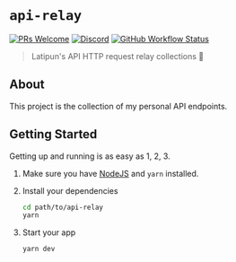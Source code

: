 # `api-relay`

[![PRs Welcome](https://img.shields.io/badge/PRs-welcome-brightgreen.svg?style=flat-square)](http://makeapullrequest.com)
[![Discord](https://img.shields.io/discord/758271814153011201?label=Developers%20Indonesia&logo=discord&style=flat-square)](https://discord.gg/njSj2Nq "Chat and discuss at Developers Indonesia")
[![GitHub Workflow Status](https://img.shields.io/github/workflow/status/latipun7/api-relay/CI%20-%20Test%20Build%20%E2%9A%99%F0%9F%A4%96?label=CI&logo=github%20actions&style=flat-square)](https://github.com/latipun7/api-relay/actions "GitHub Actions")

> Latipun&#39;s API HTTP request relay collections 🔄

## About

This project is the collection of my personal API endpoints.

## Getting Started

Getting up and running is as easy as 1, 2, 3.

1. Make sure you have [NodeJS](https://nodejs.org/) and `yarn` installed.
2. Install your dependencies

   ```bash
   cd path/to/api-relay
   yarn
   ```

3. Start your app

   ```bash
   yarn dev
   ```
